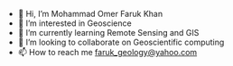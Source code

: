 - 👋 Hi, I’m Mohammad Omer Faruk Khan
- 👀 I’m interested in Geoscience
- 🌱 I’m currently learning Remote Sensing and GIS
- 💞️ I’m looking to collaborate on Geoscientific computing
- 📫 How to reach me faruk_geology@yahoo.com

<!---
omerfarukkhan/omerfarukkhan is a ✨ special ✨ repository because its `README.md` (this file) appears on your GitHub profile.
You can click the Preview link to take a look at your changes.
--->
